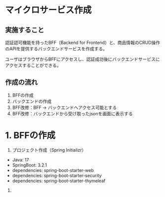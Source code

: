 # マイクロサービス作成
## 実施すること
認証認可機能を持ったBFF（Backend for Frontend）と、商品情報のCRUD操作のAPIを提供するバックエンドサービスを作成する。

ユーザはブラウザからBFFにアクセスし、認証成功後にバックエンドサービスにアクセスすることができる。

## 作成の流れ
1. BFFの作成
2. バックエンドの作成
3. BFF改修：BFF -> バックエンドへアクセス可能とする
4. BFF改修：バックエンドから受け取ったjsonを画面に表示する

# 1. BFFの作成
1. プロジェクト作成（Spring Initializr）
- Java: 17
- SpringBoot: 3.2.1
- dependencies: spring-boot-starter-web
- dependencies: spring-boot-starter-security
- dependencies: spring-boot-starter-thymeleaf

1. 